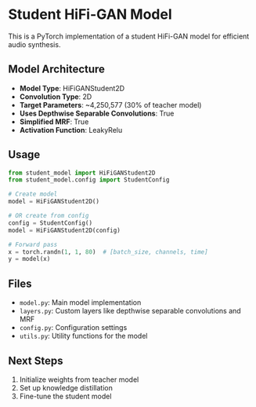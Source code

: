 # Student HiFi-GAN Model

This is a PyTorch implementation of a student HiFi-GAN model for efficient audio synthesis.

## Model Architecture

- **Model Type**: HiFiGANStudent2D
- **Convolution Type**: 2D
- **Target Parameters**: ~4,250,577 (30% of teacher model)
- **Uses Depthwise Separable Convolutions**: True
- **Simplified MRF**: True
- **Activation Function**: LeakyRelu

## Usage

```python
from student_model import HiFiGANStudent2D
from student_model.config import StudentConfig

# Create model
model = HiFiGANStudent2D()

# OR create from config
config = StudentConfig()
model = HiFiGANStudent2D(config)

# Forward pass
x = torch.randn(1, 1, 80)  # [batch_size, channels, time]
y = model(x)
```

## Files

- `model.py`: Main model implementation
- `layers.py`: Custom layers like depthwise separable convolutions and MRF
- `config.py`: Configuration settings
- `utils.py`: Utility functions for the model

## Next Steps

1. Initialize weights from teacher model
2. Set up knowledge distillation
3. Fine-tune the student model

